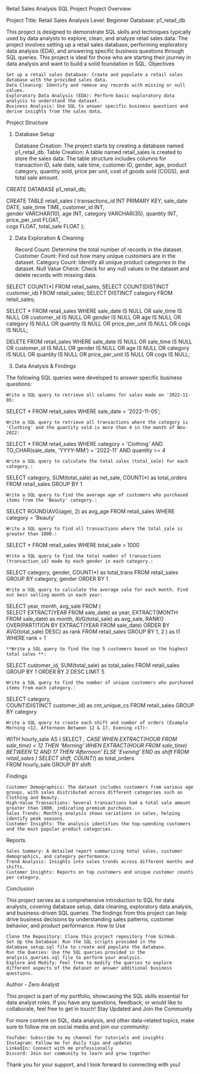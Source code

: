 Retail Sales Analysis SQL Project
Project Overview

Project Title: Retail Sales Analysis
Level: Beginner
Database: p1_retail_db

This project is designed to demonstrate SQL skills and techniques typically used by data analysts to explore, clean, and analyze retail sales data. The project involves setting up a retail sales database, performing exploratory data analysis (EDA), and answering specific business questions through SQL queries. This project is ideal for those who are starting their journey in data analysis and want to build a solid foundation in SQL.
Objectives

    Set up a retail sales database: Create and populate a retail sales database with the provided sales data.
    Data Cleaning: Identify and remove any records with missing or null values.
    Exploratory Data Analysis (EDA): Perform basic exploratory data analysis to understand the dataset.
    Business Analysis: Use SQL to answer specific business questions and derive insights from the sales data.

Project Structure
1. Database Setup

    Database Creation: The project starts by creating a database named p1_retail_db.
    Table Creation: A table named retail_sales is created to store the sales data. The table structure includes columns for transaction ID, sale date, sale time, customer ID, gender, age, product category, quantity sold, price per unit, cost of goods sold (COGS), and total sale amount.

CREATE DATABASE p1_retail_db;

CREATE TABLE retail_sales
(
    transactions_id INT PRIMARY KEY,
    sale_date DATE,	
    sale_time TIME,
    customer_id INT,	
    gender VARCHAR(10),
    age INT,
    category VARCHAR(35),
    quantity INT,
    price_per_unit FLOAT,	
    cogs FLOAT,
    total_sale FLOAT
);

2. Data Exploration & Cleaning

    Record Count: Determine the total number of records in the dataset.
    Customer Count: Find out how many unique customers are in the dataset.
    Category Count: Identify all unique product categories in the dataset.
    Null Value Check: Check for any null values in the dataset and delete records with missing data.

SELECT COUNT(*) FROM retail_sales;
SELECT COUNT(DISTINCT customer_id) FROM retail_sales;
SELECT DISTINCT category FROM retail_sales;

SELECT * FROM retail_sales
WHERE 
    sale_date IS NULL OR sale_time IS NULL OR customer_id IS NULL OR 
    gender IS NULL OR age IS NULL OR category IS NULL OR 
    quantity IS NULL OR price_per_unit IS NULL OR cogs IS NULL;

DELETE FROM retail_sales
WHERE 
    sale_date IS NULL OR sale_time IS NULL OR customer_id IS NULL OR 
    gender IS NULL OR age IS NULL OR category IS NULL OR 
    quantity IS NULL OR price_per_unit IS NULL OR cogs IS NULL;

3. Data Analysis & Findings

The following SQL queries were developed to answer specific business questions:

    Write a SQL query to retrieve all columns for sales made on '2022-11-05:

SELECT *
FROM retail_sales
WHERE sale_date = '2022-11-05';

    Write a SQL query to retrieve all transactions where the category is 'Clothing' and the quantity sold is more than 4 in the month of Nov-2022:

SELECT 
  *
FROM retail_sales
WHERE 
    category = 'Clothing'
    AND 
    TO_CHAR(sale_date, 'YYYY-MM') = '2022-11'
    AND
    quantity >= 4

    Write a SQL query to calculate the total sales (total_sale) for each category.:

SELECT 
    category,
    SUM(total_sale) as net_sale,
    COUNT(*) as total_orders
FROM retail_sales
GROUP BY 1

    Write a SQL query to find the average age of customers who purchased items from the 'Beauty' category.:

SELECT
    ROUND(AVG(age), 2) as avg_age
FROM retail_sales
WHERE category = 'Beauty'

    Write a SQL query to find all transactions where the total_sale is greater than 1000.:

SELECT * FROM retail_sales
WHERE total_sale > 1000

    Write a SQL query to find the total number of transactions (transaction_id) made by each gender in each category.:

SELECT 
    category,
    gender,
    COUNT(*) as total_trans
FROM retail_sales
GROUP 
    BY 
    category,
    gender
ORDER BY 1

    Write a SQL query to calculate the average sale for each month. Find out best selling month in each year:

SELECT 
       year,
       month,
    avg_sale
FROM 
(    
SELECT 
    EXTRACT(YEAR FROM sale_date) as year,
    EXTRACT(MONTH FROM sale_date) as month,
    AVG(total_sale) as avg_sale,
    RANK() OVER(PARTITION BY EXTRACT(YEAR FROM sale_date) ORDER BY AVG(total_sale) DESC) as rank
FROM retail_sales
GROUP BY 1, 2
) as t1
WHERE rank = 1

    **Write a SQL query to find the top 5 customers based on the highest total sales **:

SELECT 
    customer_id,
    SUM(total_sale) as total_sales
FROM retail_sales
GROUP BY 1
ORDER BY 2 DESC
LIMIT 5

    Write a SQL query to find the number of unique customers who purchased items from each category.:

SELECT 
    category,    
    COUNT(DISTINCT customer_id) as cnt_unique_cs
FROM retail_sales
GROUP BY category

    Write a SQL query to create each shift and number of orders (Example Morning <12, Afternoon Between 12 & 17, Evening >17):

WITH hourly_sale
AS
(
SELECT *,
    CASE
        WHEN EXTRACT(HOUR FROM sale_time) < 12 THEN 'Morning'
        WHEN EXTRACT(HOUR FROM sale_time) BETWEEN 12 AND 17 THEN 'Afternoon'
        ELSE 'Evening'
    END as shift
FROM retail_sales
)
SELECT 
    shift,
    COUNT(*) as total_orders    
FROM hourly_sale
GROUP BY shift

Findings

    Customer Demographics: The dataset includes customers from various age groups, with sales distributed across different categories such as Clothing and Beauty.
    High-Value Transactions: Several transactions had a total sale amount greater than 1000, indicating premium purchases.
    Sales Trends: Monthly analysis shows variations in sales, helping identify peak seasons.
    Customer Insights: The analysis identifies the top-spending customers and the most popular product categories.

Reports

    Sales Summary: A detailed report summarizing total sales, customer demographics, and category performance.
    Trend Analysis: Insights into sales trends across different months and shifts.
    Customer Insights: Reports on top customers and unique customer counts per category.

Conclusion

This project serves as a comprehensive introduction to SQL for data analysts, covering database setup, data cleaning, exploratory data analysis, and business-driven SQL queries. The findings from this project can help drive business decisions by understanding sales patterns, customer behavior, and product performance.
How to Use

    Clone the Repository: Clone this project repository from GitHub.
    Set Up the Database: Run the SQL scripts provided in the database_setup.sql file to create and populate the database.
    Run the Queries: Use the SQL queries provided in the analysis_queries.sql file to perform your analysis.
    Explore and Modify: Feel free to modify the queries to explore different aspects of the dataset or answer additional business questions.

Author - Zero Analyst

This project is part of my portfolio, showcasing the SQL skills essential for data analyst roles. If you have any questions, feedback, or would like to collaborate, feel free to get in touch!
Stay Updated and Join the Community

For more content on SQL, data analysis, and other data-related topics, make sure to follow me on social media and join our community:

    YouTube: Subscribe to my channel for tutorials and insights
    Instagram: Follow me for daily tips and updates
    LinkedIn: Connect with me professionally
    Discord: Join our community to learn and grow together

Thank you for your support, and I look forward to connecting with you!
